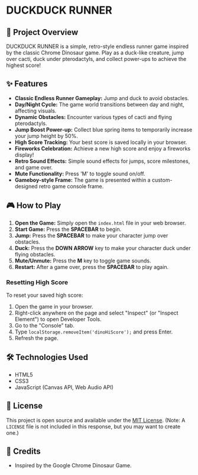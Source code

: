 # DUCKDUCK RUNNER

## 🚀 Project Overview
DUCKDUCK RUNNER is a simple, retro-style endless runner game inspired by the classic Chrome Dinosaur game. Play as a duck-like creature, jump over cacti, duck under pterodactyls, and collect power-ups to achieve the highest score!

## ✨ Features
- **Classic Endless Runner Gameplay:** Jump and duck to avoid obstacles.
- **Day/Night Cycle:** The game world transitions between day and night, affecting visuals.
- **Dynamic Obstacles:** Encounter various types of cacti and flying pterodactyls.
- **Jump Boost Power-up:** Collect blue spring items to temporarily increase your jump height by 50%.
- **High Score Tracking:** Your best score is saved locally in your browser.
- **Fireworks Celebration:** Achieve a new high score and enjoy a fireworks display!
- **Retro Sound Effects:** Simple sound effects for jumps, score milestones, and game over.
- **Mute Functionality:** Press 'M' to toggle sound on/off.
- **Gameboy-style Frame:** The game is presented within a custom-designed retro game console frame.

## 🎮 How to Play
1.  **Open the Game:** Simply open the `index.html` file in your web browser.
2.  **Start Game:** Press the **SPACEBAR** to begin.
3.  **Jump:** Press the **SPACEBAR** to make your character jump over obstacles.
4.  **Duck:** Press the **DOWN ARROW** key to make your character duck under flying obstacles.
5.  **Mute/Unmute:** Press the **M** key to toggle game sounds.
6.  **Restart:** After a game over, press the **SPACEBAR** to play again.

### Resetting High Score
To reset your saved high score:
1.  Open the game in your browser.
2.  Right-click anywhere on the page and select "Inspect" (or "Inspect Element") to open Developer Tools.
3.  Go to the "Console" tab.
4.  Type `localStorage.removeItem('dinoHiScore');` and press Enter.
5.  Refresh the page.

## 🛠️ Technologies Used
-   HTML5
-   CSS3
-   JavaScript (Canvas API, Web Audio API)

## 📜 License
This project is open source and available under the [MIT License](LICENSE). (Note: A `LICENSE` file is not included in this response, but you may want to create one.)

## 🙏 Credits
-   Inspired by the Google Chrome Dinosaur Game.
